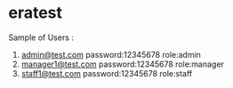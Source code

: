 # eratest

Sample of Users :

1. admin@test.com password:12345678 role:admin
2. manager1@test.com password:12345678 role:manager
3. staff1@test.com password:12345678 role:staff
